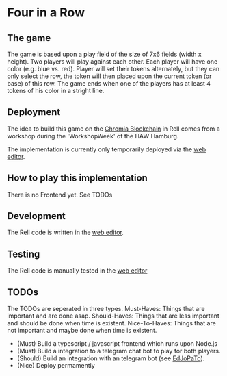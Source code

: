 # Four in a Row 

## The game
The game is based upon a play field of the size of 7x6 fields (width x height). Two players will play against each other. Each player will have one color (e.g. blue vs. red). Player will set their tokens alternately, but they can only select the row, the token will then placed upon the current token (or base) of this row. The game ends when one of the players has at least 4 tokens of his color in a stright line.

## Deployment

The idea to build this game on the [Chromia Blockchain](https://chromia.com/) in Rell comes from a workshop during the 'WorkshopWeek' of the HAW Hamburg.

The implementation is currently only temporarily deployed via the [web editor](https://try.chromia.dev/).

## How to play this implementation

There is no Frontend yet. See TODOs

## Development

The Rell code is written in the [web editor](https://try.chromia.dev/). 

## Testing

The Rell code is manually tested in the [web editor](https://try.chromia.dev/)

## TODOs

The TODOs are seperated in three types.
Must-Haves: Things that are important and are done asap.
Should-Haves: Things that are less important and should be done when time is existent.
Nice-To-Haves: Things that are not important and maybe done when time is existent.

- (Must) Build a typescript / javascript frontend which runs upon Node.js
- (Must) Build a integration to a telegram chat bot to play for both players.
- (Should) Build an integration with an telegram bot (see [EdJoPaTo](https://github.com/EdJoPaTo/rell-tik-tac-toe-telegram-bot)).
- (Nice) Deploy permamently